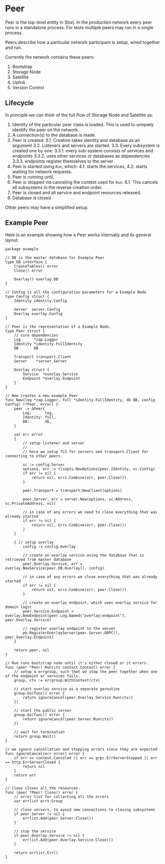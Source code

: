 # Peer

Peer is the top-level entity in Storj. In the production network every peer runs in a standalone process. For tests multiple peers may run in a single process.

Peers describe how a particular network participant is setup, wired together and run.

Currently the network contains these peers:

1. Bootstrap
2. Storage Node
3. Satellite
4. Uplink
5. Version Control

## Lifecycle

In principle we can think of the full flow of Storage Node and Satellite as:

1. Identity of the particular peer class is loaded. This is used to uniquely identify the peer on the network.
2. A connection(s) to the database is made.
3. Peer is created:
3.1. Creation takes identity and database as an argument
3.2. Listeners and servers are started.
3.3. Every subsystem is created one by one:
3.3.1. every sub-system consists of services and endpoints
3.3.2. uses other services or databases as dependencies
3.3.3. endpoints register themselves to the server
4. Peer is started using `Run`, which:
4.1. starts the services,
4.2. starts waiting for network requests.
5. Peer is running until,
6. Peer is stopped via canceling the context used for `Run`.
6.1. This cancels all subsystems in the reverse creation order.
7. Peer is closed and all service and endpoint resources released.
8. Database is closed

Other peers may have a simplified setup.

## Example Peer

Here is an example showing how a Peer works internally and its general layout.

```
package example

// DB is the master database for Example Peer
type DB interface {
	CreateTables() error
	Close() error

	Overlay() overlay.DB
}

// Config is all the configuration parameters for a Example Node
type Config struct {
	Identity identity.Config

	Server  server.Config
	Overlay overlay.Config
}

// Peer is the representation of a Example Node.
type Peer struct {
	// core dependencies
	Log      *zap.Logger
	Identity *identity.FullIdentity
	DB       DB

	Transport transport.Client
	Server    *server.Server

	Overlay struct {
		Service  *overlay.Service
		Endpoint *overlay.Endpoint
	}
}

// New creates a new example Peer
func New(log *zap.Logger, full *identity.FullIdentity, db DB, config Config) (*Peer, error) {
	peer := &Peer{
		Log:      log,
		Identity: full,
		DB:       db,
	}

	var err error
	{
		// setup listener and server
		//
		// here we setup TLS for servers and transport.Client for connecting to other peers.
		
		sc := config.Server
		options, err := tlsopts.NewOptions(peer.Identity, sc.Config)
		if err != nil {
			return nil, errs.Combine(err, peer.Close())
		}

		peer.Transport = transport.NewClient(options)

		peer.Server, err = server.New(options, sc.Address, sc.PrivateAddress, nil)
		
		// in case of any errors we need to close everything that was already started
		if err != nil {
			return nil, errs.Combine(err, peer.Close())
		}
	}

	{ // setup overlay
		config := config.Overlay

		// create an overlay service using the database that is retrieved from master database
		peer.Overlay.Service, err = overlay.NewService(peer.DB.Overlay(), config)
		
		// in case of any errors we close everything that was already started
		if err != nil {
			return nil, errs.Combine(err, peer.Close())
		}

		// create an overlay endpoint, which uses overlay service for domain logic
		peer.Service.Endpoint = overlay.NewEndpoint(peer.Log.Named("overlay:endpoint"), peer.Overlay.Service)
		
		// register overlay endpoint to the server
		pb.RegisterOverlayServer(peer.Server.GRPC(), peer.Overlay.Endpoint)
	}

	return peer, nil
}

// Run runs bootstrap node until it's either closed or it errors.
func (peer *Peer) Run(ctx context.Context) error {
	// setup a errgroup, such that we stop the peer together when one of the endpoint or services fails.
	group, ctx := errgroup.WithContext(ctx)

	// start overlay service as a separate goroutine
	group.Go(func() error {
		return ignoreCancel(peer.Overlay.Service.Run(ctx))
	})

	// start the public server
	group.Go(func() error {
		return ignoreCancel(peer.Server.Run(ctx))
	})

	// wait for termination
	return group.Wait()
}

// we ignore cancellation and stopping errors since they are expected
func ignoreCancel(err error) error {
	if err == context.Canceled || err == grpc.ErrServerStopped || err == http.ErrServerClosed {
		return nil
	}
	return err
}

// Close closes all the resources.
func (peer *Peer) Close() error {
	// error list for collecting all the errors
	var errlist errs.Group

	// close servers, to avoid new connections to closing subsystems
	if peer.Server != nil {
		errlist.Add(peer.Server.Close())
	}

	// stop the service
	if peer.Overlay.Service != nil {
		errlist.Add(peer.Overlay.Service.Close())
	}

	return errlist.Err()
}
```

